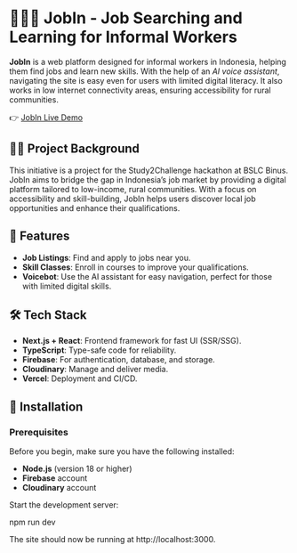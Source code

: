 # 👷‍♂️🏢 **JobIn** - Job Searching and Learning for Informal Workers

**JobIn** is a web platform designed for informal workers in Indonesia, helping them find jobs and learn new skills. With the help of an *AI voice assistant*, navigating the site is easy even for users with limited digital literacy. It also works in low internet connectivity areas, ensuring accessibility for rural communities.

👉 [JobIn Live Demo](https://job-in.vercel.app/)

## 👩‍💻 **Project Background**

This initiative is a project for the Study2Challenge hackathon at BSLC Binus. JobIn aims to bridge the gap in Indonesia’s job market by providing a digital platform tailored to low-income, rural communities. With a focus on accessibility and skill-building, JobIn helps users discover local job opportunities and enhance their qualifications.

## 🚀 **Features**
- **Job Listings**: Find and apply to jobs near you.
- **Skill Classes**: Enroll in courses to improve your qualifications.
- **Voicebot**: Use the AI assistant for easy navigation, perfect for those with limited digital skills.

## 🛠️ **Tech Stack**
- **Next.js + React**: Frontend framework for fast UI (SSR/SSG).
- **TypeScript**: Type-safe code for reliability.
- **Firebase**: For authentication, database, and storage.
- **Cloudinary**: Manage and deliver media.
- **Vercel**: Deployment and CI/CD.

## 🚦 **Installation**

### Prerequisites
Before you begin, make sure you have the following installed:
- **Node.js** (version 18 or higher)
- **Firebase** account
- **Cloudinary** account


Start the development server:

npm run dev


The site should now be running at http://localhost:3000.
